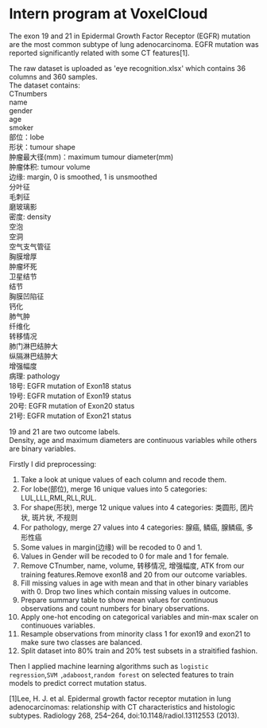 # Intern program at VoxelCloud 
The exon 19 and 21 in Epidermal Growth Factor Receptor (EGFR) mutation are the most common subtype of lung adenocarcinoma.
EGFR mutation was reported significantly related with some CT features[1].

The raw dataset is uploaded as 'eye recognition.xlsx' which contains 36 columns and 360 samples.<br>
The dataset contains:<br>
CTnumbers <br>
name <br>
gender <br>
age <br>
smoker <br>
部位：lobe <br>
形状：tumour shape <br>
肿瘤最大径(mm)：maximum tumour diameter(mm)<br>
肿瘤体积: tumour volume<br>
边缘: margin, 0 is smoothed, 1 is unsmoothed <br>
分叶征 <br>
毛刺征 <br>
磨玻璃影 <br>
密度: density <br>
空泡 <br>
空洞 <br>
空气支气管征 <br>
胸膜增厚 <br>
肿瘤坏死 <br>
卫星结节 <br>
结节 <br>
胸膜凹陷征 <br>
钙化 <br>
肺气肿 <br>
纤维化 <br>
转移情况 <br>
肺门淋巴结肿大 <br>
纵隔淋巴结肿大 <br>
增强幅度 <br>
病理: pathology <br>
18号: EGFR mutation of Exon18 status <br>
19号: EGFR mutation of Exon19 status <br>
20号: EGFR mutation of Exon20 status <br>
21号: EGFR mutation of Exon21 status <br>

19 and 21 are two outcome labels. <br>
Density, age and maximum diameters are continuous variables while others are binary variables. <br>

Firstly I did preprocessing: <br>
1. Take a look at unique values of each column and recode them.
2. For lobe(部位), merge 16 unique values into 5 categories: LUL,LLL,RML,RLL,RUL.
3. For shape(形状), merge 12 unique values into 4 categories: 类圆形, 团片状, 斑片状, 不规则
4. For pathology, merge 27 values into 4 categories: 腺癌, 鳞癌, 腺鳞癌, 多形性癌
5. Some values in margin(边缘) will be recoded to 0 and 1.
6. Values in Gender will be recoded to 0 for male and 1 for female.
7. Remove CTnumber, name, volume, 转移情况, 增强幅度, ATK from our training features.Remove exon18 and 20 from our outcome variables.
8. Fill missing values in age with mean and that in other binary variables with 0. Drop two lines which contain missing values in outcome.
9. Prepare summary table to show mean values for continuous observations and count numbers for binary observations.
10. Apply one-hot encoding on categorical variables and min-max scaler on continuoues variables.
11. Resample observations from minority class 1 for exon19 and exon21 to make sure two classes are balanced.
12. Split dataset into 80% train and 20% test subsets in a straitified fashion.


Then I applied machine learning algorithms such as `logistic regression`,`SVM `,`adaboost`,`random forest` on  selected features to train models to predict correct mutation status.<br>





[1]Lee, H. J. et al. Epidermal growth factor receptor mutation in lung adenocarcinomas: relationship with CT characteristics and histologic subtypes. Radiology 268, 254–264, doi:10.1148/radiol.13112553 (2013).
